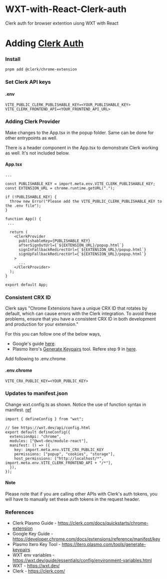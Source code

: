 # WXT-with-React-Clerk-auth

Clerk auth for browser extention uisng WXT with React

# Adding [Clerk Auth](https://clerk.com/)

### Install

```
pnpm add @clerk/chrome-extension
```

### Set Clerk API keys

#### .env

```
VITE_PUBLIC_CLERK_PUBLISHABLE_KEY=<YOUR_PUBLISHABLE_KEY>
VITE_CLERK_FRONTEND_API=<YOUR_FRONTEND_API_URL>
```

### Adding Clerk Provider

Make changes to the App.tsx in the popup folder. Same can be done for other entrypoints as well.

There is a header component in the App.tsx to demonstrate Clerk working as well. It's not included below.

#### App.tsx

```
...

const PUBLISHABLE_KEY = import.meta.env.VITE_CLERK_PUBLISHABLE_KEY;
const EXTENSION_URL = chrome.runtime.getURL(".");

if (!PUBLISHABLE_KEY) {
  throw new Error("Please add the VITE_PUBLIC_CLERK_PUBLISHABLE_KEY to the .env file");
}

function App() {
 ...

  return (
    <ClerkProvider
      publishableKey={PUBLISHABLE_KEY}
      afterSignOutUrl={`${EXTENSION_URL}/popup.html`}
      signInFallbackRedirectUrl={`${EXTENSION_URL}/popup.html`}
      signUpFallbackRedirectUrl={`${EXTENSION_URL}/popup.html`}
    >
      ...
    </ClerkProvider>
  );
}

export default App;

```

### Consistent CRX ID

Clerk says "Chrome Extensions have a unique CRX ID that rotates by default, which can cause errors with the Clerk integration. To avoid these problems, ensure that you have a consistent CRX ID in both development and production for your extension."

For this you can follow one of the below ways,

- Google's guide [here](https://developer.chrome.com/docs/extensions/reference/manifest/key).
- Plasmo Itero's [Generate Keypairs](https://itero.plasmo.com/tools/generate-keypairs) tool. Refere step 9 in [here](https://clerk.com/docs/quickstarts/chrome-extension).

Add following to .env.chrome

#### .env.chrome

```
VITE_CRX_PUBLIC_KEY=<YOUR_PUBLIC_KEY>
```

### Updates to manifest.json

Change wxt.config.ts as shown. Notice the use of function syntax in manifest. [ref](https://wxt.dev/guide/essentials/config/environment-variables.html)

```
import { defineConfig } from "wxt";

// See https://wxt.dev/api/config.html
export default defineConfig({
  extensionApi: "chrome",
  modules: ["@wxt-dev/module-react"],
  manifest: () => ({
    key: import.meta.env.VITE_CRX_PUBLIC_KEY
    permissions: ["popup", "cookies", "storage"],
    host_permissions: ["http://localhost/*", import.meta.env.VITE_CLERK_FRONTEND_API + "/*"],
  }),
});

```
#### Note
Please note that if you are calling other APIs with Clerk's auth tokens, you will have to manually set these auth tokens in the request header.

### References

- Clerk Plasmo Guide - https://clerk.com/docs/quickstarts/chrome-extension
- Google Key Guide - https://developer.chrome.com/docs/extensions/reference/manifest/key
- Plasmo Itero Key Tool - https://itero.plasmo.com/tools/generate-keypairs
- WXT env variables - https://wxt.dev/guide/essentials/config/environment-variables.html
- WXT - https://wxt.dev/
- Clerk - https://clerk.com/

